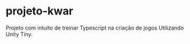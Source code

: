 # projeto-kwar
Projeto com intuito de treinar Typescript na criação de jogos Utilizando Unity Tiny.
